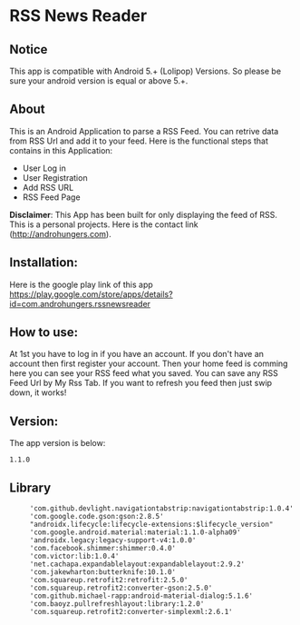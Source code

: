 # RSS News Reader

## Notice
This app is compatible with Android 5.+ (Lolipop) Versions. So please be sure your android version is equal or above 5.+.

## About

This is an Android Application to parse a RSS Feed. You can retrive data from RSS Url and add it to your feed. Here is the functional steps that contains in this Application:
<ul>
<li> User Log in
<li> User Registration
<li> Add RSS URL
<li> RSS Feed Page
</ul>

**Disclaimer**: This App has been built for only displaying the feed of RSS. This is a personal projects. Here is the contact link (http://androhungers.com).

## Installation:
Here is the google play link of this app 
https://play.google.com/store/apps/details?id=com.androhungers.rssnewsreader

## How to use:
At 1st you have to log in if you have an account. If you don't have an account then first register your account.
Then your home feed is comming here you can see your RSS feed what you saved.
You can save any RSS Feed Url by My Rss Tab.
If you want to refresh you feed then just swip down, it works!

## Version:
The app version is below:
```Version
1.1.0
```

## Library
```
     'com.github.devlight.navigationtabstrip:navigationtabstrip:1.0.4'
     'com.google.code.gson:gson:2.8.5'
     "androidx.lifecycle:lifecycle-extensions:$lifecycle_version"
     'com.google.android.material:material:1.1.0-alpha09'
     'androidx.legacy:legacy-support-v4:1.0.0'
     'com.facebook.shimmer:shimmer:0.4.0'
     'com.victor:lib:1.0.4'
     'net.cachapa.expandablelayout:expandablelayout:2.9.2'
     'com.jakewharton:butterknife:10.1.0'
     'com.squareup.retrofit2:retrofit:2.5.0'
     'com.squareup.retrofit2:converter-gson:2.5.0'
     'com.github.michael-rapp:android-material-dialog:5.1.6'
     'com.baoyz.pullrefreshlayout:library:1.2.0'
     'com.squareup.retrofit2:converter-simplexml:2.6.1'
```
